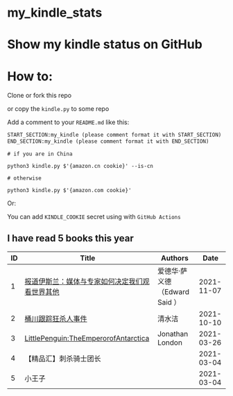 # my_kindle_stats

# Show my kindle status on GitHub

# How to:

Clone or fork this repo

or copy the `kindle.py` to some repo

Add a comment to your `README.md` like this:

```md
START_SECTION:my_kindle (please comment format it with START_SECTION)
END_SECTION:my_kindle (please comment format it with END_SECTION)
```

```shell
# if you are in China

python3 kindle.py $'{amazon.cn cookie}' --is-cn

# otherwise

python3 kindle.py $'{amazon.com cookie}'
```

Or:

You can add `KINDLE_COOKIE` secret using with `GitHub Actions`

<!--START_SECTION:my_kindle-->
## I have read 5 books this year

| ID | Title | Authors | Date | 
 | ---- | ---- | ---- | ---- |
| 1 | [报道伊斯兰：媒体与专家如何决定我们观看世界其他](https://www.amazon.cn/dp/B07JN6DXGR) | 爱德华·萨义德（Edward Said ） | 2021-11-07 |
| 2 | [桶川跟踪狂杀人事件](https://www.amazon.cn/dp/B096ZWB9CB) | 清水洁 | 2021-10-10 |
| 3 | [LittlePenguin:TheEmperorofAntarctica](https://www.amazon.cn/dp/B006TMKE5O) | Jonathan London | 2021-03-26 |
| 4 | 【精品汇】刺杀骑士团长 |  | 2021-03-04 |
| 5 | 小王子 |  | 2021-03-04 |

<!--END_SECTION:my_kindle-->
